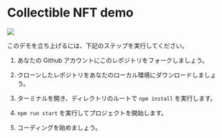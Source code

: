 # Collectible NFT demo

![](https://i.imgur.com/Ru8luQg.png)

このデモを立ち上げるには、下記のステップを実行してください。

1. あなたの Github アカウントにこのレポジトリをフォークしましょう。

2. クローンしたレポジトリをあなたのローカル環境にダウンロードしましょう。

3. ターミナルを開き、ディレクトリのルートで `npm install` を実行します。

4. `npm run start` を実行してプロジェクトを開始します。

5. コーディングを始めましょう。
